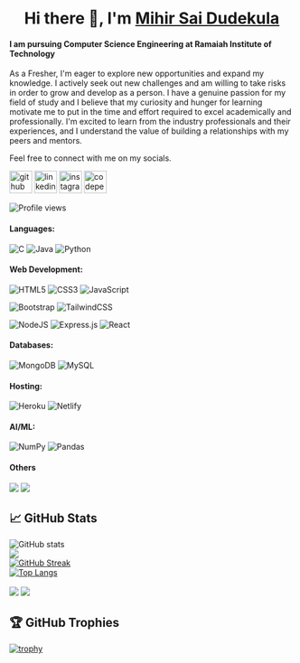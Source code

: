 <h1 align="center">  Hi there 👋, I'm <a href="https://www.linkedin.com/in/mihirsaidudekula/" target="_blank"> Mihir Sai Dudekula </a> </h1>

#### I am pursuing Computer Science Engineering at Ramaiah Institute of Technology  
As a Fresher, I'm eager to explore new opportunities and expand my knowledge.
I actively seek out new challenges and am willing to take risks in order to grow and develop as a person.
I have a genuine passion for my field of study and I believe that my curiosity and hunger for learning motivate me to put in the time and effort required to excel academically and professionally.
I'm excited to learn from the industry professionals and their experiences, and I understand the value of building a relationships with my peers and mentors.

Feel free to connect with me on my socials.

[<img src='https://cdn.jsdelivr.net/npm/simple-icons@3.0.1/icons/github.svg' alt='github' height='40'>](https://github.com/MihirSaiDudekula)
[<img src='https://cdn.jsdelivr.net/npm/simple-icons@3.0.1/icons/linkedin.svg' alt='linkedin' height='40'>](https://www.linkedin.com/in/mihir-sai-dudekula-4a2100261/)
[<img src='https://cdn.jsdelivr.net/npm/simple-icons@3.0.1/icons/instagram.svg' alt='instagram' height='40'>](https://www.instagram.com/the_og_mihir/)
[<img src='https://cdn.jsdelivr.net/npm/simple-icons@3.0.1/icons/codepen.svg' alt='codepen' height='40'>](https://codepen.io/MihirSaiDudekula)
  
![Profile views](https://gpvc.arturio.dev/MihirSaiDudekula)  

#### Languages:
![C](https://img.shields.io/badge/c-%2300599C.svg?style=for-the-badge&logo=c&logoColor=white) 
![Java](https://img.shields.io/badge/java-%23ED8B00.svg?style=for-the-badge&logo=java&logoColor=white) 
![Python](https://img.shields.io/badge/python-3670A0?style=for-the-badge&logo=python&logoColor=ffdd54) 
#### Web Development:
![HTML5](https://img.shields.io/badge/html5-%23E34F26.svg?style=for-the-badge&logo=html5&logoColor=white) 
![CSS3](https://img.shields.io/badge/css3-%231572B6.svg?style=for-the-badge&logo=css3&logoColor=white) 
![JavaScript](https://img.shields.io/badge/javascript-%23323330.svg?style=for-the-badge&logo=javascript&logoColor=%23F7DF1E)


![Bootstrap](https://img.shields.io/badge/bootstrap-%23563D7C.svg?style=for-the-badge&logo=bootstrap&logoColor=white) 
![TailwindCSS](https://img.shields.io/badge/tailwindcss-%2338B2AC.svg?style=for-the-badge&logo=tailwind-css&logoColor=white)


![NodeJS](https://img.shields.io/badge/node.js-6DA55F?style=for-the-badge&logo=node.js&logoColor=white) 
![Express.js](https://img.shields.io/badge/express.js-%23404d59.svg?style=for-the-badge&logo=express&logoColor=%2361DAFB) 
![React](https://img.shields.io/badge/react-%2320232a.svg?style=for-the-badge&logo=react&logoColor=%2361DAFB) 
#### Databases:
![MongoDB](https://img.shields.io/badge/MongoDB-%234ea94b.svg?style=for-the-badge&logo=mongodb&logoColor=white) 
![MySQL](https://img.shields.io/badge/mysql-%2300f.svg?style=for-the-badge&logo=mysql&logoColor=white) 
#### Hosting:
![Heroku](https://img.shields.io/badge/heroku-%23430098.svg?style=for-the-badge&logo=heroku&logoColor=white) 
![Netlify](https://img.shields.io/badge/netlify-%23000000.svg?style=for-the-badge&logo=netlify&logoColor=#00C7B7) 
#### AI/ML:
![NumPy](https://img.shields.io/badge/numpy-%23013243.svg?style=for-the-badge&logo=numpy&logoColor=white) 
![Pandas](https://img.shields.io/badge/pandas-%23150458.svg?style=for-the-badge&logo=pandas&logoColor=white)
#### Others
<img src="https://img.shields.io/badge/Git-F05032?style=for-the-badge&logo=git&logoColor=white"> <img src="https://img.shields.io/badge/GitHub-100000?style=for-the-badge&logo=github&logoColor=white"> 

## 📈 GitHub Stats
<!-- [![](https://github-profile-summary-cards.vercel.app/api/cards/profile-details?username=MihirSaiDudekula&show_icons=true&count_private=true&theme=tokyonight)] -->
<!-- ![GitHub Activity Graph](https://activity-graph.herokuapp.com/graph?username=MihirSaiDudekula)   -->

<!-- ![GitHub metrics](https://metrics.lecoq.io/MihirSaiDudekula)   -->

![GitHub stats](https://github-readme-stats.vercel.app/api?username=mihirsaidudekula&theme=monokai&hide_border=false&include_all_commits=true&show_icons=true&count_private=true)<br/>
[![](https://github-profile-summary-cards.vercel.app/api/cards/profile-details?username=MihirSaiDudekula&theme=monokai&hide_border=false&include_all_commits=true&count_private=true)](https://github.com/vn7n24fzkq/github-profile-summary-cards)<br/>
[![GitHub Streak](https://streak-stats.demolab.com?user=mihirsaidudekula&theme=monokai)](https://git.io/streak-stats)<br/>
[![Top Langs](https://github-readme-stats.vercel.app/api/top-langs/?username=mihirsaidudekula&theme=monokai&hide_border=false&include_all_commits=true&count_private=true)](https://github.com/anuraghazra/github-readme-stats)<br/>  
 [![](https://github-profile-summary-cards.vercel.app/api/cards/repos-per-language?username=mihirsaidudekula&theme=monokai&hide_border=false&include_all_commits=true&count_private=true)](https://github.com/vn7n24fzkq/github-profile-summary-cards) [![](https://github-profile-summary-cards.vercel.app/api/cards/most-commit-language?username=mihirsaidudekula&theme=monokai&hide_border=false&include_all_commits=true&count_private=true)](https://github.com/vn7n24fzkq/github-profile-summary-cards)  

## 🏆 GitHub Trophies
[![trophy](https://github-profile-trophy.vercel.app/?username=MihirSaiDudekula&theme=monokai&no-frame=false&no-bg=false&margin-w=4)](https://github.com/ryo-ma/github-profile-trophy)









